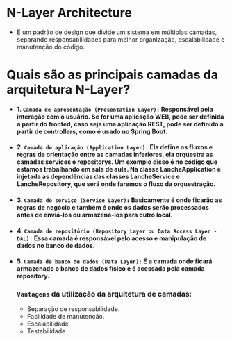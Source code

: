# N-Layer Architecture

- É um padrão de design que divide um sistema em múltiplas camadas, separando responsabilidades para melhor organização, escalabilidade e manutenção do código. 

# Quais são as principais camadas da arquitetura N-Layer?

 - #### 1. `Camada de apresentação (Presentation Layer):` Responsável pela interação com o usuário. Se for uma aplicação WEB, pode ser definida a partir do fronted, caso seja uma aplicação REST, pode ser definido a partir de controllers, como é usado no Spring Boot.
 - #### 2. `Camada de aplicação (Application Layer):` Ela define os fluxos e regras de orientação entre as camadas inferiores, ela orquestra as camadas services e repositorys. Um exemplo disso é no código que estamos trabalhando em sala de aula. Na classe LancheApplication é injetada as dependências das classes LancheService e LancheRepository, que será onde faremos o fluxo da orquestração.
 - #### 3. `Camada de serviço (Service Layer):` Basicamente é onde ficarão as regras de negócio e também é onde os dados serão processados antes de enviá-los ou armazená-los para outro local.
 - #### 4. `Camada de repositório (Repository Layer ou Data Access Layer - DAL):` Essa camada é responsável pelo acesso e manipulação de dados no banco de dados.
 - #### 5. `Camada de banco de dados (Data Layer):` É a camada onde ficará armazenado o banco de dados físico e é acessada pela camada repository.

    ### `Vantagens` da utilização da arquitetura de camadas:
    - Separação de responsabilidade.
    - Facilidade de manutenção.
    - Escalabilidade 
    - Testabilidade
 
 

